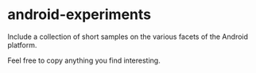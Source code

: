 android-experiments
===================

Include a collection of short samples on the various facets of the Android platform.

Feel free to copy anything you find interesting.
